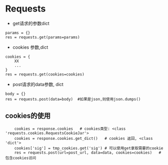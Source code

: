 # Requests

- get请求的参数dict
```
params = {}
res = requests.get(params=params)
```

- cookies 参数,dict
```
cookies = {
    XX
    ...
}
res = requests.get(cookies=cookies)
```

- post请求的data参数, dict
```
body = {}
res = requests.post(data=body)  #如果是json,则使用json.dumps()
```


## cookies的使用
```
    cookies = response.cookies   # cookies类型: <class 'requests.cookies.RequestsCookieJar'>
    cookies = response.cookies.get_dict()   # cookies 返回, <class 'dict'>
    cookies['sig'] = tmp_cookies.get('sig') # 可以使用get拿取需要的cookie
    res = requests.post(url=post_url, data=data, cookies=cookies)   # 包含cookies访问
```